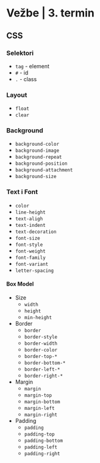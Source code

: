 # Vežbe | 3. termin

## CSS

### Selektori

- `tag` - element 
- `#` - id
- `.` - class

### Layout
- `float`
- `clear`

### Background

- `background-color`
- `background-image`
- `background-repeat`
- `background-position`
- `background-attachment`
- `background-size`

### Text i Font

- `color`
- `line-height`
- `text-aligh`
- `text-indent`
- `text-decoration`
- `font-size`
- `font-style`
- `font-weight`
- `font-family`
- `font-variant`
- `letter-spacing`

#### Box Model

- Size
    - `width`
    - `height`
    - `min-height`
- Border
    - `border`
    - `border-style`
    - `border-width`
    - `border-color`
    - `border-top-*`
    - `border-bottom-*`
    - `border-left-*`
    - `border-right-*`
- Margin
    - `margin`
    - `margin-top`
    - `margin-bottom`
    - `margin-left`
    - `margin-right`
- Padding
    - `padding`
    - `padding-top`
    - `padding-bottom`
    - `padding-left`
    - `padding-right`
